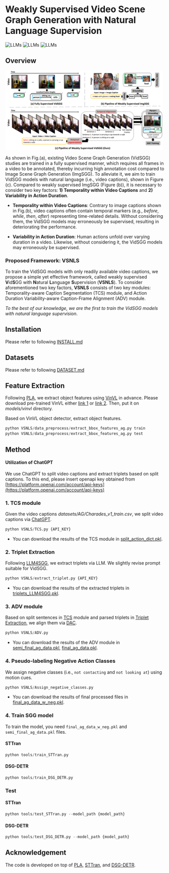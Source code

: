 # Weakly Supervised Video Scene Graph Generation with Natural Language Supervision  

![LLMs](https://img.shields.io/badge/Task-WS--VidSGG-blue)
![LLMs](https://img.shields.io/badge/Model-GPT--3.5-green)
![LLMs](https://img.shields.io/badge/Model-VLM-green)

## **Overview**    

<img src="figure/Introduction.png" width="500">  

As shown in Fig.(a), existing Video Scene Graph Generation (VidSGG) studies are trained in a fully supervised manner, which requires all frames in a video to be annotated, thereby incurring high annotation cost compared to Image Scene Graph Generation (ImgSGG). To alleviate it, we aim to train VidSGG models with natural language (i.e., video captions), shown in Figure (c). Compared to weakly supervised ImgSGG (Figure (b)), it is necessary to consider two key factors: **1) Temporality within Video Captions** and **2) Variability in Action Duration**.

* **Temporality within Video Captions**: Contrary to image captions shown in Fig.(b), video captions often contain temporal markers (e.g., *before*, *while*, *then*, *after*) representing time-related details. Without considering them, the VidSGG models may erroneously be supervised, resulting in deteriorating the performance.

* **Variability in Action Duration**: Human actions unfold over varying duration in a video. Likewise, without considering it, the VidSGG models may erroneously be supervised.


### Proposed Framework: **VSNLS**

To train the VidSGG models with only readily available video captions, we propose a simple yet effective framework, called weakly supervised **V**id**S**GG with **N**atural **L**anguage **S**upervision (**VSNLS**). To consider aforementioned two key factors, **VSNLS** consists of two key modules: Temporality-aware Caption Segmentation (TCS) module, and Action Duration Variability-aware Caption-Frame Alignment (ADV) module.

*To the best of our knowledge, we are the first to train the VidSGG models with natural language supervision*.

## **Installation**  

Please refer to following [INSTALL.md](GUIDELINE/INSTALL.md)  

## **Datasets**  

Please refer to following [DATASET.md](GUIDELINE/DATASET.md)  
  
## **Feature Extraction**

Following [PLA](https://github.com/zjucsq/PLA?tab=readme-ov-file), we extract object features using [VinVL](https://github.com/pzzhang/VinVL) in advance. Please download pre-trained VinVL either [link 1](https://github.com/pzzhang/VinVL) or [link 2](https://drive.google.com/drive/folders/1Bap8Sp1tfV4MDcuJ517DADWcy0cvxSEY?usp=sharing). Then, put it on *models/vinvl* directory.  

Based on VinVL object detector, extract object features.

``` python  
python VSNLS/data_preprocess/extract_bbox_features_ag.py train
python VSNLS/data_preprocess/extract_bbox_features_ag.py test
```


## **Method**

#### Utilization of ChatGPT  

We use ChatGPT to split video captions and extract triplets based on split captions. To this end, please insert openapi key obtained from [https://platform.openai.com/account/api-keys](https://platform.openai.com/account/api-keys)

### 1. TCS module  

Given the video captions *datasets/AG/Charades_v1_train.csv*, we split video captions via [ChatGPT](https://openai.com/chatgpt).  

``` python  
python VSNLS/TCS.py {API_KEY}
```  
*  You can download the results of the TCS module in [split_action_dict.pkl](https://drive.google.com/file/d/1s1BD0_7xHRxojCT2NI4R5hCYA6N8h1fs/view?usp=sharing).

### 2. Triplet Extraction  

Following [LLM4SGG](https://github.com/rlqja1107/torch-LLM4SGG?tab=readme-ov-file#triplet-extraction-process-via-llm---vg), we extract triplets via LLM. We slightly revise prompt suitable for VidSGG.  

``` python  
python VSNLS/extract_triplet.py {API_KEY}
```  
*  You can download the results of the extracted triplets in [triplets_LLM4SGG.pkl](https://drive.google.com/file/d/1m0CyEWw1dBve6AKuHOCuzKt9dGp_6N64/view?usp=sharing).  

### 3. ADV module  

Based on split sentences in [TCS](#1.-TCS-module) module and parsed triplets in [Triplet Extraction](#2.-Triplet-Extraction), we align them via [DAC](https://github.com/SivanDoveh/DAC?tab=readme-ov-file).

``` python  
python VSNLS/ADV.py
```  

*  You can download the results of the ADV module in [semi_final_ag_data.pkl](https://drive.google.com/file/d/1gLnphPSSn-1XoOt2w5ok6dusMCyV8bLK/view?usp=sharing), [final_ag_data.pkl](https://drive.google.com/file/d/1BvpcG8-8yTwXuis5sLmakHyaMfoApryG/view?usp=sharing).  


### 4. Pseudo-labeling Negative Action Classes  

We assign negative classes (i.e., `not contacting` and `not looking at`) using motion cues.  

``` python  
python VSNLS/Assign_negative_classes.py
```  

*  You can download the results of final processed files in [final_ag_data_w_neg.pkl](https://drive.google.com/file/d/1hWtHDN7kHMIyB3KQmq26eaiftbNW7Hhh/view?usp=sharing).


### 4. Train SGG model  

To train the model, you need `final_ag_data_w_neg.pkl` and `semi_final_ag_data.pkl` files.

#### STTran

``` python  
python tools/train_STTran.py
```

#### DSG-DETR

``` python  
python tools/train_DSG_DETR.py
```

### Test  

#### STTran

``` python  
python tools/test_STTran.py --model_path {model_path}
```


#### DSG-DETR  

``` python  
python tools/test_DSG_DETR.py --model_path {model_path}
```


## **Acknowledgement**   

The code is developed on top of [PLA](https://github.com/zjucsq/PLA), [STTran](https://github.com/yrcong/STTran/tree/main), and [DSG-DETR](https://github.com/Shengyu-Feng/DSG-DETR).     